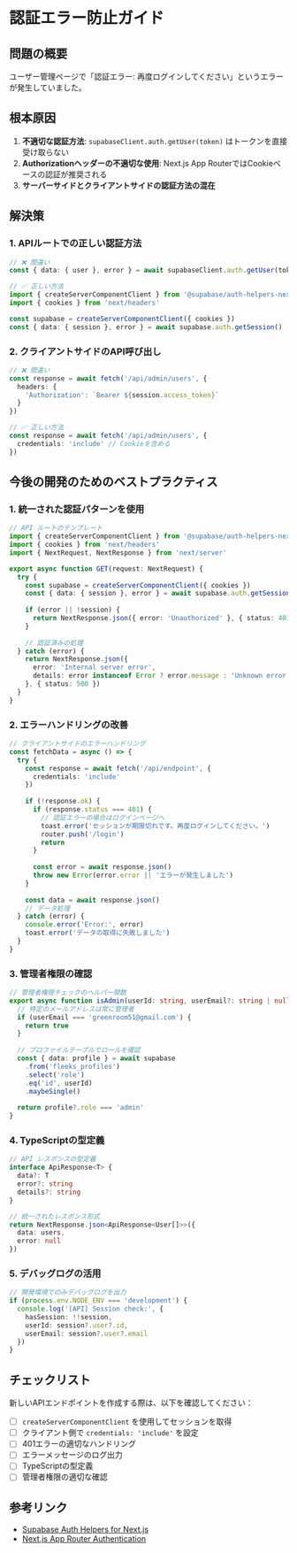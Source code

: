 # 認証エラー防止ガイド

## 問題の概要

ユーザー管理ページで「認証エラー: 再度ログインしてください」というエラーが発生していました。

## 根本原因

1. **不適切な認証方法**: `supabaseClient.auth.getUser(token)` はトークンを直接受け取らない
2. **Authorizationヘッダーの不適切な使用**: Next.js App RouterではCookieベースの認証が推奨される
3. **サーバーサイドとクライアントサイドの認証方法の混在**

## 解決策

### 1. APIルートでの正しい認証方法

```typescript
// ❌ 間違い
const { data: { user }, error } = await supabaseClient.auth.getUser(token)

// ✅ 正しい方法
import { createServerComponentClient } from '@supabase/auth-helpers-nextjs'
import { cookies } from 'next/headers'

const supabase = createServerComponentClient({ cookies })
const { data: { session }, error } = await supabase.auth.getSession()
```

### 2. クライアントサイドのAPI呼び出し

```typescript
// ❌ 間違い
const response = await fetch('/api/admin/users', {
  headers: {
    'Authorization': `Bearer ${session.access_token}`
  }
})

// ✅ 正しい方法
const response = await fetch('/api/admin/users', {
  credentials: 'include' // Cookieを含める
})
```

## 今後の開発のためのベストプラクティス

### 1. 統一された認証パターンを使用

```typescript
// API ルートのテンプレート
import { createServerComponentClient } from '@supabase/auth-helpers-nextjs'
import { cookies } from 'next/headers'
import { NextRequest, NextResponse } from 'next/server'

export async function GET(request: NextRequest) {
  try {
    const supabase = createServerComponentClient({ cookies })
    const { data: { session }, error } = await supabase.auth.getSession()
    
    if (error || !session) {
      return NextResponse.json({ error: 'Unauthorized' }, { status: 401 })
    }
    
    // 認証済みの処理
  } catch (error) {
    return NextResponse.json({ 
      error: 'Internal server error',
      details: error instanceof Error ? error.message : 'Unknown error'
    }, { status: 500 })
  }
}
```

### 2. エラーハンドリングの改善

```typescript
// クライアントサイドのエラーハンドリング
const fetchData = async () => {
  try {
    const response = await fetch('/api/endpoint', {
      credentials: 'include'
    })
    
    if (!response.ok) {
      if (response.status === 401) {
        // 認証エラーの場合はログインページへ
        toast.error('セッションが期限切れです。再度ログインしてください。')
        router.push('/login')
        return
      }
      
      const error = await response.json()
      throw new Error(error.error || 'エラーが発生しました')
    }
    
    const data = await response.json()
    // データ処理
  } catch (error) {
    console.error('Error:', error)
    toast.error('データの取得に失敗しました')
  }
}
```

### 3. 管理者権限の確認

```typescript
// 管理者権限チェックのヘルパー関数
export async function isAdmin(userId: string, userEmail?: string | null) {
  // 特定のメールアドレスは常に管理者
  if (userEmail === 'greenroom51@gmail.com') {
    return true
  }
  
  // プロファイルテーブルでロールを確認
  const { data: profile } = await supabase
    .from('fleeks_profiles')
    .select('role')
    .eq('id', userId)
    .maybeSingle()
  
  return profile?.role === 'admin'
}
```

### 4. TypeScriptの型定義

```typescript
// API レスポンスの型定義
interface ApiResponse<T> {
  data?: T
  error?: string
  details?: string
}

// 統一されたレスポンス形式
return NextResponse.json<ApiResponse<User[]>>({
  data: users,
  error: null
})
```

### 5. デバッグログの活用

```typescript
// 開発環境でのみデバッグログを出力
if (process.env.NODE_ENV === 'development') {
  console.log('[API] Session check:', {
    hasSession: !!session,
    userId: session?.user?.id,
    userEmail: session?.user?.email
  })
}
```

## チェックリスト

新しいAPIエンドポイントを作成する際は、以下を確認してください：

- [ ] `createServerComponentClient` を使用してセッションを取得
- [ ] クライアント側で `credentials: 'include'` を設定
- [ ] 401エラーの適切なハンドリング
- [ ] エラーメッセージのログ出力
- [ ] TypeScriptの型定義
- [ ] 管理者権限の適切な確認

## 参考リンク

- [Supabase Auth Helpers for Next.js](https://supabase.com/docs/guides/auth/auth-helpers/nextjs)
- [Next.js App Router Authentication](https://nextjs.org/docs/app/building-your-application/authentication)